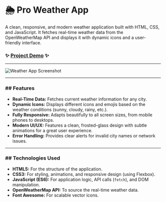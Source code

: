 # 🌦️ Pro Weather App

A clean, responsive, and modern weather application built with HTML, CSS, and JavaScript. It fetches real-time weather data from the OpenWeatherMap API and displays it with dynamic icons and a user-friendly interface.

### ✨ [Project Demo](https://arnabg2005.github.io/pro-weather-app/) ✨

---

![Weather App Screenshot](PASTE_YOUR_SCREENSHOT_URL_HERE)

---

### ## Features

-   **Real-Time Data:** Fetches current weather information for any city.
-   **Dynamic Icons:** Displays different icons and emojis based on the weather conditions (sunny, cloudy, rainy, etc.).
-   **Fully Responsive:** Adapts beautifully to all screen sizes, from mobile phones to desktops.
-   **Modern UI/UX:** Features a clean, frosted-glass design with subtle animations for a great user experience.
-   **Error Handling:** Provides clear alerts for invalid city names or network issues.

---

### ## Technologies Used

-   **HTML5:** For the structure of the application.
-   **CSS3:** For styling, animations, and responsive design (using Flexbox).
-   **JavaScript (ES6):** For application logic, API calls (`fetch`), and DOM manipulation.
-   **OpenWeatherMap API:** To source the real-time weather data.
-   **Font Awesome:** For scalable vector icons.
